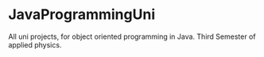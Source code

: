 # JavaProgrammingUni
All uni projects, for object oriented programming in Java. Third Semester of applied physics.
